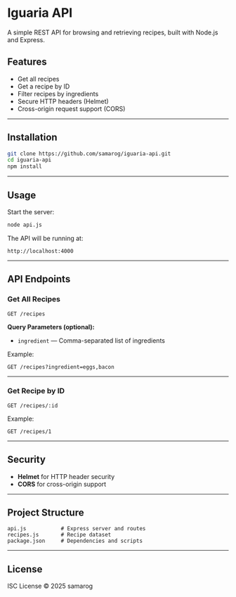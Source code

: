 # Iguaria API

A simple REST API for browsing and retrieving recipes, built with Node.js and Express.

## Features
- Get all recipes
- Get a recipe by ID
- Filter recipes by ingredients
- Secure HTTP headers (Helmet)
- Cross-origin request support (CORS)

---

## Installation

```bash
git clone https://github.com/samarog/iguaria-api.git
cd iguaria-api
npm install
```

---

## Usage

Start the server:

```bash
node api.js
```

The API will be running at:
```
http://localhost:4000
```

---

## API Endpoints

### Get All Recipes
```
GET /recipes
```
**Query Parameters (optional):**
- `ingredient` — Comma-separated list of ingredients

Example:
```
GET /recipes?ingredient=eggs,bacon
```

---

### Get Recipe by ID
```
GET /recipes/:id
```

Example:
```
GET /recipes/1
```

---

## Security
- **Helmet** for HTTP header security
- **CORS** for cross-origin support

---

## Project Structure
```
api.js           # Express server and routes
recipes.js       # Recipe dataset
package.json     # Dependencies and scripts
```

---

## License
ISC License © 2025 samarog
